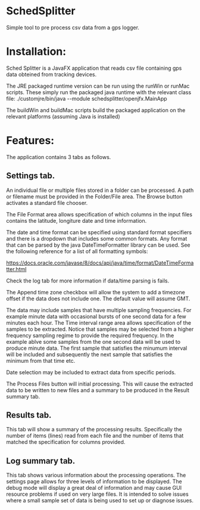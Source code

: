 # SchedSplitter
Simple tool to pre process csv data from a gps logger.

Installation:
=============

Sched Splitter is a JavaFX application that reads csv file containing gps data obteined from tracking devices.

The JRE packaged runtime version can be run using the runWin or runMac scripts.
These simply run the packaged java runtime with the relevant class file:
./customjre/bin/java --module schedsplitter/openjfx.MainApp

The buildWin and buildMac scripts build the packaged application on the relevant platforms (assuming Java is installed)

Features:
=========

The application contains 3 tabs as follows. 

Settings tab.
-------------

An individual file or multiple files stored in a folder can be processed. A path or filename must be provided in the Folder/File area. The Browse button activates a standard file chooser.

The File Format area allows specification of which columns in the input files contains the latitude, longiture date and time information.

The date and time format can be specified using standard format specifiers and there is a dropdown that includes some common formats. Any format that can be parsed by the java DateTimeFormatter library can be used. See the following reference for a list of all formatting symbols:

https://docs.oracle.com/javase/8/docs/api/java/time/format/DateTimeFormatter.html

Check the log tab for more information if data/time parsing is fails.

The Append time zone checkbox will allow the system to add a timezone offset if the data does not include one. The default value will assume GMT.

The data may include samples that have multiple sampling frequencies. For example minute data with occasional bursts of one second data for a few minutes each hour. The Time interval range area allows specification of the samples to be extracted. Notice that samples may be selected from a higher frequency sampling regime to provide the required frequency. In the example ablve some samples from the one second data will be used to produce minute data. The first sample that satisfies the minumum interval will be included and subsequently the next sample that satisfies the minimum from that time etc. 

Date selection may be included to extract data from specific periods.

The Process Files button will initial processing. This will cause the extracted data to be written to new files and a summary to be produced in the Result summary tab.

Results tab.
------------

This tab will show a summary of the processing results. Specifically the number of items (lines) read from each file and the number of items that matched the specification for columns provided.  

Log summary tab. 
----------------

This tab shows various information about the processing operations. The settings page allows for three levels of information to be displayed. The debug mode will display a great deal of information and may cause GUI resource problems if used on very large files. It is intended to solve issues where a small sample set of data is being used to set up or diagnose issues. 
